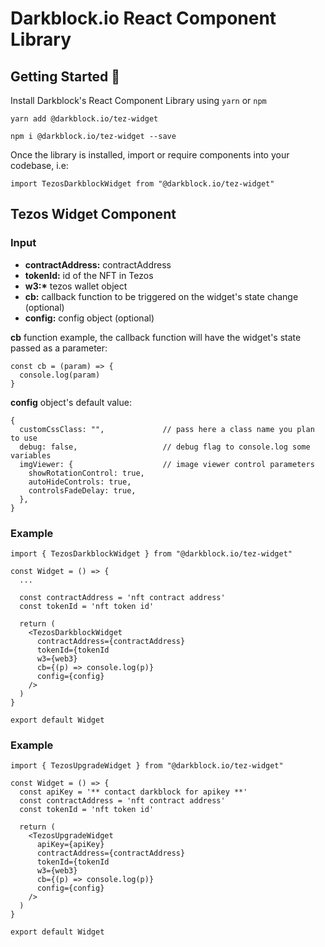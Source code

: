 # Darkblock.io React Component Library

## Getting Started 🚀

Install Darkblock's React Component Library using `yarn` or `npm`

```
yarn add @darkblock.io/tez-widget
```

```
npm i @darkblock.io/tez-widget --save
```

Once the library is installed, import or require components into your codebase, i.e:

```
import TezosDarkblockWidget from "@darkblock.io/tez-widget"
```

## Tezos Widget Component

### Input

- **contractAddress:** contractAddress
- **tokenId:** id of the NFT in Tezos
- **w3:\*** tezos wallet object
- **cb:** callback function to be triggered on the widget's state change (optional)
- **config:** config object (optional)

**cb** function example, the callback function will have the widget's state passed as a parameter:

```
const cb = (param) => {
  console.log(param)
}
```

**config** object's default value:

```
{
  customCssClass: "",             // pass here a class name you plan to use
  debug: false,                   // debug flag to console.log some variables
  imgViewer: {                    // image viewer control parameters
    showRotationControl: true,
    autoHideControls: true,
    controlsFadeDelay: true,
  },
}
```

### Example

```
import { TezosDarkblockWidget } from "@darkblock.io/tez-widget"

const Widget = () => {
  ...

  const contractAddress = 'nft contract address'
  const tokenId = 'nft token id'
  
  return (
    <TezosDarkblockWidget
      contractAddress={contractAddress}
      tokenId={tokenId
      w3={web3}
      cb={(p) => console.log(p)}
      config={config}
    />
  )
}

export default Widget

```

### Example

```
import { TezosUpgradeWidget } from "@darkblock.io/tez-widget"

const Widget = () => {
  const apiKey = '** contact darkblock for apikey **'
  const contractAddress = 'nft contract address'
  const tokenId = 'nft token id'

  return (
    <TezosUpgradeWidget
      apiKey={apiKey} 
      contractAddress={contractAddress}
      tokenId={tokenId
      w3={web3}
      cb={(p) => console.log(p)}
      config={config}
    />
  )
}

export default Widget

```